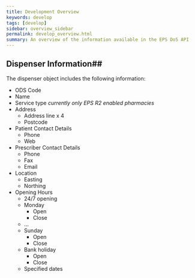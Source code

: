 ```yaml
---
title: Development Overview
keywords: develop
tags: [develop]
sidebar: overview_sidebar
permalink: develop_overview.html
summary: An overview of the information available in the EPS DoS API
---
```


## Dispenser Information##

The dispenser object includes the following information:

* ODS Code
* Name
* Service type _currently only EPS R2 enabled pharmacies_
* Address
  - Address line x 4
  - Postcode
* Patient Contact Details
  - Phone
  - Web
* Prescriber Contact Details
  - Phone
  - Fax
  - Email
* Location
  - Easting
  - Northing
* Opening Hours
  - 24/7 opening
  - Monday
    + Open
    + Close
  - ...
  - Sunday
    + Open
    + Close
  - Bank holiday
    + Open
    + Close
  - Specified dates

